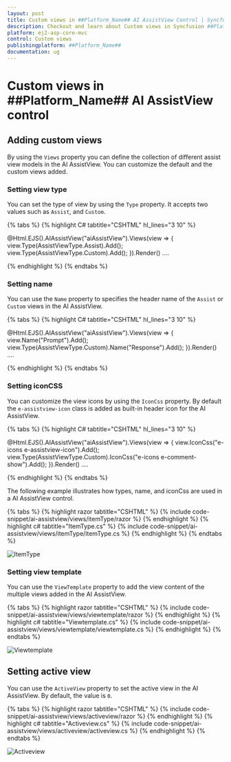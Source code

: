 ```yaml
---
layout: post
title: Custom views in ##Platform_Name## AI AssistView Control | Syncfusion
description: Checkout and learn about Custom views in Syncfusion ##Platform_Name## AI AssistView control of Syncfusion Essential JS 2 and more.
platform: ej2-asp-core-mvc
control: Custom views
publishingplatform: ##Platform_Name##
documentation: ug
---
```


# Custom views in ##Platform_Name## AI AssistView control

## Adding custom views

By using the `Views` property you can define the collection of different assist view models in the AI AssistView. You can customize the default and the custom views added.

### Setting view type

You can set the type of view by using the `Type` property. It accepts two values such as `Assist`, and `Custom`.

{% tabs %}
{% highlight C# tabtitle="CSHTML" hl_lines="3 10" %}

  @Html.EJS().AIAssistView("aiAssistView").Views(view =>
  {
    view.Type(AssistViewType.Assist).Add();
    view.Type(AssistViewType.Custom).Add();
  }).Render()
....

{% endhighlight %}
{% endtabs %}

### Setting name

You can use the `Name` property to specifies the header name of the `Assist` or `Custom` views in the AI AssistView.

{% tabs %}
{% highlight C# tabtitle="CSHTML" hl_lines="3 10" %}

  @Html.EJS().AIAssistView("aiAssistView").Views(view =>
  {
    view.Name("Prompt").Add();
    view.Type(AssistViewType.Custom).Name("Response").Add();
  }).Render()
....

{% endhighlight %}
{% endtabs %}

### Setting iconCSS

You can customize the view icons by using the `IconCss` property. By default the `e-assistview-icon` class is added as built-in header icon for the AI AssistView.

{% tabs %}
{% highlight C# tabtitle="CSHTML" hl_lines="3 10" %}

  @Html.EJS().AIAssistView("aiAssistView").Views(view =>
  {
    view.IconCss("e-icons e-assistview-icon").Add();
    view.Type(AssistViewType.Custom).IconCss("e-icons e-comment-show").Add();
  }).Render()
....

{% endhighlight %}
{% endtabs %}

The following example illustrates how types, name, and iconCss are used in a AI AssistView control.

{% tabs %}
{% highlight razor tabtitle="CSHTML" %}
{% include code-snippet/ai-assistview/views/itemType/razor %}
{% endhighlight %}
{% highlight c# tabtitle="ItemType.cs" %}
{% include code-snippet/ai-assistview/views/itemType/itemType.cs %}
{% endhighlight %}
{% endtabs %}

![ItemType](images/itemType.png)

### Setting view template 

You can use the `ViewTemplate` property to add the view content of the multiple views added in the AI AssistView.

{% tabs %}
{% highlight razor tabtitle="CSHTML" %}
{% include code-snippet/ai-assistview/views/viewtemplate/razor %}
{% endhighlight %}
{% highlight c# tabtitle="Viewtemplate.cs" %}
{% include code-snippet/ai-assistview/views/viewtemplate/viewtemplate.cs %}
{% endhighlight %}
{% endtabs %}

![Viewtemplate](images/viewtemplate.png)

## Setting active view

You can use the `ActiveView` property to set the active view in the AI AssistView. By default, the value is `0`.

{% tabs %}
{% highlight razor tabtitle="CSHTML" %}
{% include code-snippet/ai-assistview/views/activeview/razor %}
{% endhighlight %}
{% highlight c# tabtitle="Activeview.cs" %}
{% include code-snippet/ai-assistview/views/activeview/activeview.cs %}
{% endhighlight %}
{% endtabs %}

![Activeview](images/activeview.png)
